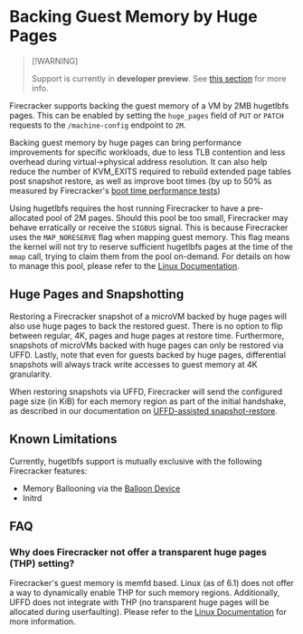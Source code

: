 # Backing Guest Memory by Huge Pages

> \[!WARNING\]
>
> Support is currently in **developer preview**. See
> [this section](RELEASE_POLICY.md#developer-preview-features) for more info.

Firecracker supports backing the guest memory of a VM by 2MB hugetlbfs pages.
This can be enabled by setting the `huge_pages` field of `PUT` or `PATCH`
requests to the `/machine-config` endpoint to `2M`.

Backing guest memory by huge pages can bring performance improvements for
specific workloads, due to less TLB contention and less overhead during
virtual->physical address resolution. It can also help reduce the number of
KVM_EXITS required to rebuild extended page tables post snapshot restore, as
well as improve boot times (by up to 50% as measured by Firecracker's
[boot time performance tests](../tests/integration_tests/performance/test_boottime.py))

Using hugetlbfs requires the host running Firecracker to have a pre-allocated
pool of 2M pages. Should this pool be too small, Firecracker may behave
erratically or receive the `SIGBUS` signal. This is because Firecracker uses the
`MAP_NORESERVE` flag when mapping guest memory. This flag means the kernel will
not try to reserve sufficient hugetlbfs pages at the time of the `mmap` call,
trying to claim them from the pool on-demand. For details on how to manage this
pool, please refer to the [Linux Documentation][hugetlbfs_docs].

## Huge Pages and Snapshotting

Restoring a Firecracker snapshot of a microVM backed by huge pages will also use
huge pages to back the restored guest. There is no option to flip between
regular, 4K, pages and huge pages at restore time. Furthermore, snapshots of
microVMs backed with huge pages can only be restored via UFFD. Lastly, note that
even for guests backed by huge pages, differential snapshots will always track
write accesses to guest memory at 4K granularity.

When restoring snapshots via UFFD, Firecracker will send the configured page
size (in KiB) for each memory region as part of the initial handshake, as
described in our documentation on
[UFFD-assisted snapshot-restore](snapshotting/handling-page-faults-on-snapshot-resume.md).

## Known Limitations

Currently, hugetlbfs support is mutually exclusive with the following
Firecracker features:

- Memory Ballooning via the [Balloon Device](./ballooning.md)
- Initrd

## FAQ

### Why does Firecracker not offer a transparent huge pages (THP) setting?

Firecracker's guest memory is memfd based. Linux (as of 6.1) does not offer a
way to dynamically enable THP for such memory regions. Additionally, UFFD does
not integrate with THP (no transparent huge pages will be allocated during
userfaulting). Please refer to the [Linux Documentation][thp_docs] for more
information.

[hugetlbfs_docs]: https://docs.kernel.org/admin-guide/mm/hugetlbpage.html
[thp_docs]: https://www.kernel.org/doc/html/next/admin-guide/mm/transhuge.html#hugepages-in-tmpfs-shmem
